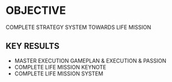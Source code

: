 
# OBJECTIVE

COMPLETE STRATEGY SYSTEM TOWARDS LIFE MISSION

## KEY RESULTS

- MASTER EXECUTION GAMEPLAN & EXECUTION & PASSION
- COMPLETE LIFE MISSION KEYNOTE
- COMPLETE LIFE MISSION SYSTEM
